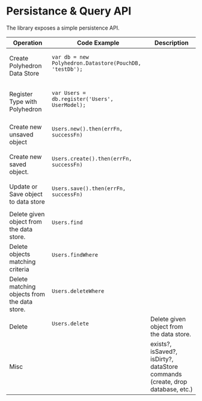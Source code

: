# Persistance & Query API 

The library exposes a simple persistence API.

<table>
    <thead>
        <tr>
            <th>
                Operation
            </th>
            <th>
                Code Example
            </th>
            <th>
                Description
            </th>
        </tr>
    </thead>
    <tbody>
        <tr>
            <td>
                <div>
                    Create Polyhedron Data Store
                </div>
            </td>
            <td>
                <pre>
<code>var db = new Polyhedron.Datastore(PouchDB, 'testDb');</code>
                </pre>
            </td>
            <td></td>
        </tr>
        <tr>
            <td>
                <div>
                    Register Type with Polyhedron
                </div>
            </td>
            <td>
                <pre>
<code>var Users = db.register('Users', UserModel);</code>
                </pre>
            </td>
            <td></td>
        </tr>
        <tr>
            <td>
                <div>
                    Create new unsaved object
                </div>
            </td>
            <td>
                <pre>
<code>Users.new().then(errFn, successFn)</code>
                </pre>
            </td>
            <td></td>
        </tr>
        <tr>
            <td>
                <div>
                    Create new saved object.
                </div>
            </td>
            <td>
                <pre>
<code>Users.create().then(errFn, successFn)</code>
                </pre>
            </td>
            <td></td>
        </tr>
        <tr>
            <td>
                <div>
                    Update or Save object to data store
                </div>
            </td>
            <td>
                <pre>
<code>Users.save().then(errFn, successFn)</code>
                </pre>
            </td>
            <td></td>
        </tr>
        <tr>
            <td><div>Delete given object from the data store.</div></td>
            <td>
                <pre>
<code>Users.find</code>
                </pre>
            </td>
            <td></td>
        </tr>
        <tr>
            <td><div>Delete objects matching criteria</div></td>
            <td>
                <pre>
<code>Users.findWhere</code>
                </pre>
            </td>
            <td></td>
        </tr>
        <tr>
            <td><div>Delete matching objects from the data store.</div></td>
            <td>
                <pre>
<code>Users.deleteWhere</code>
                </pre>
            </td>
            <td></td>
        </tr>
        <tr>
            <td>Delete</td>
            <td>
                <pre>
<code>Users.delete</code>
                </pre>
            </td>
            <td>Delete given object from the data store.</td>
        </tr>
        <tr>
            <td><div>Misc</div></td>
            <td>
                <pre>
<code></code>
                </pre>
            </td>
            <td>exists?, isSaved?, isDirty?, dataStore commands (create, drop database, etc.)</td>
        </tr>
    </tbody>
</table>
